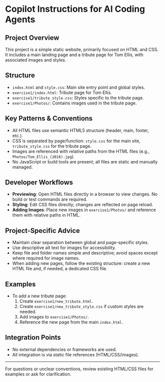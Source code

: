 # Copilot Instructions for AI Coding Agents

## Project Overview
This project is a simple static website, primarily focused on HTML and CSS. It includes a main landing page and a tribute page for Tom Ellis, with associated images and styles.

## Structure
- `index.html` and `style.css`: Main site entry point and global styles.
- `exercise1/index.html`: Tribute page for Tom Ellis.
- `exercise1/tribute_style.css`: Styles specific to the tribute page.
- `exercise1/Photos/`: Contains images used in the tribute page.

## Key Patterns & Conventions
- All HTML files use semantic HTML5 structure (header, main, footer, etc.).
- CSS is separated by page/function: `style.css` for the main site, `tribute_style.css` for the tribute page.
- Images are referenced with relative paths from the HTML files (e.g., `Photos/Tom_Ellis_(2016).jpg`).
- No JavaScript or build tools are present; all files are static and manually managed.

## Developer Workflows
- **Previewing**: Open HTML files directly in a browser to view changes. No build or test commands are required.
- **Styling**: Edit CSS files directly; changes are reflected on page reload.
- **Adding Images**: Place new images in `exercise1/Photos/` and reference them with relative paths in HTML.

## Project-Specific Advice
- Maintain clear separation between global and page-specific styles.
- Use descriptive alt text for images for accessibility.
- Keep file and folder names simple and descriptive; avoid spaces except where required for image names.
- When adding new pages, follow the existing structure: create a new HTML file and, if needed, a dedicated CSS file.

## Examples
- To add a new tribute page:
  1. Create `exercise1/new_tribute.html`.
  2. Create `exercise1/new_tribute_style.css` if custom styles are needed.
  3. Add images to `exercise1/Photos/`.
  4. Reference the new page from the main `index.html`.

## Integration Points
- No external dependencies or frameworks are used.
- All integration is via static file references (HTML/CSS/images).

---
For questions or unclear conventions, review existing HTML/CSS files for examples or ask for clarification.
